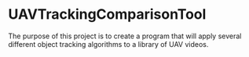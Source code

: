 # UAVTrackingComparisonTool
The purpose of this project is to create a program that will apply several different object tracking algorithms to a library of UAV videos.
